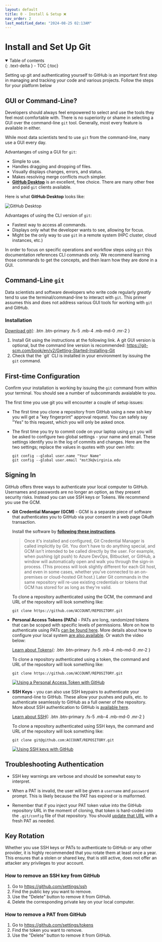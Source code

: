 ```yaml
---
layout: default
title: 0 - Install & Setup ❌
nav_order: 2
last_modified_date: "2024-08-25 02:13AM"
---
```


# Install and Set Up Git

<details open markdown="block">
  <summary>
    Table of contents
  </summary>
  {: .text-delta }
- TOC
{:toc}
</details>

Setting up git and authenticating yourself to GitHub is an important first step in managing and tracking your code and various projects. Follow the steps for your platform below

## GUI or Command-Line?

Developers should always feel empowered to select and use the tools they feel most comfortable with. There is no superiority or shame in selecting a GUI over the command-line `git` tool. Generally, most every feature is available in either.

While most data scientists tend to use `git` from the command-line, many use a GUI every day.

Advantanges of using a GUI for `git`:

- Simple to use.
- Handles dragging and dropping of files.
- Visually displays changes, errors, and status.
- Makes resolving merge conflicts much simpler.
- [**GitHub Desktop**](https://github.com/apps/desktop) is an excellent, free choice. There are many other free and paid `git` clients available.

Here is what **GitHub Desktop** looks like:

![GitHub Desktop](https://images.ctfassets.net/8aevphvgewt8/5fErhOtgvjrf97d7wOoARB/b262e06c615977f33046c468147aa114/screenshot-windows-dark.png)

Advantages of using the CLI version of `git`:

- Fastest way to access all commands.
- Displays only what the developer wants to see, allowing for focus.
- Might be the only way to use `git` in a remote system (HPC cluster, cloud instances, etc.)

In order to focus on specific operations and workflow steps using `git` this documentation references CLI commands only. We recommend learning those commands to get the concepts, and then learn how they are done in a GUI.

## Command-Line `git`

Data scientists and software developers who write code regularly *greatly* tend to use the terminal/command-line to interact with `git`. This primer assumes this and does not address various GUI tools for working with `git` and GitHub.

### Installation

[Download git]([docs/setup/](https://git-scm.com/downloads)){: .btn .btn-primary .fs-5 .mb-4 .mb-md-0 .mr-2 }

<ol style="list-style-type: decimal;">
    <li>Install Git using the instructions at the following link. A git GUI version is optional, but the command line version is recommended: <a href="https://git-scm.com/book/en/v2/Getting-Started-Installing-Git" target="_blank" rel="noopener">https://git-scm.com/book/en/v2/Getting-Started-Installing-Git</a>&nbsp;</li>
    <li>Check that the `git` CLI is installed in your environment by issuing the <code>git</code> command.</li>
</ol>

## First-time Configuration

Confirm your installation is working by issuing the `git` command from within your terminal. You should see a number of subcommands avaialable to you.

The first time you use git you will encounter a couple of setup issues:

- The first time you clone a repository from GitHub using a new ssh key you will get a "key fingerprint" approval request. You can safely say "Yes" to this request, which you will only be asked once.
- The first time you try to commit code on your laptop using `git` you will be asked to configure two global settings - your name and email. These settings identify you in the log of commits and changes. Here are the two settings; replace the values in quotes with your own info:


      git config --global user.name "Your Name"
      git config --global user.email "mst3k@virginia.edu

## Signing In

GitHub offers three ways to authenticate your local computer to GitHub. Usernames and passwords are no longer an option, as they present security risks. Instead you can use SSH keys or Tokens. We recommend you use the GCM.

- **Git Credential Manager (GCM)** - GCM is a separate piece of software that authenticates you to GitHub via your consent in a web page OAuth transaction.

    Install the software by [**following these instructions**](https://github.com/git-ecosystem/git-credential-manager?tab=readme-ov-file).

    > Once it's installed and configured, Git Credential Manager is called implicitly by Git. You don't have to do anything special, and GCM isn't intended to be called directly by the user. For example, when pushing (git push) to Azure DevOps, Bitbucket, or GitHub, a window will automatically open and walk you through the sign-in process. (This process will look slightly different for each Git host, and even in some cases, whether you've connected to an on-premises or cloud-hosted Git host.) Later Git commands in the same repository will re-use existing credentials or tokens that GCM has stored for as long as they're valid.

    To clone a repository authenticated using the GCM, the command and URL of the repository will look something like:

    ```
    git clone https://github.com/ACCOUNT/REPOSITORY.git
    ```

- **Personal Access Tokens (PATs)** - PATs are long, randomized tokens that can be scoped with specific levels of permissions. More on how to authenticate using PATs [can be found here](https://docs.github.com/en/authentication/keeping-your-account-and-data-secure/managing-your-personal-access-tokens). More details about how to configure your local system [are also available](../token-authentication). Or watch the video below:

    [Learn about Tokens](../token-authentication/){: .btn .btn-primary .fs-5 .mb-4 .mb-md-0 .mr-2 }

    To clone a repository authenticated using a token, the command and URL of the repository will look something like:

    ```
    git clone https://github.com/ACCOUNT/REPOSITORY.git
    ```

    [![Using a Personal Access Token with GitHub](https://i.ytimg.com/vi/C4R2mMx6C-k/maxresdefault.jpg)](https://www.youtube.com/embed/C4R2mMx6C-k?si=UPknm4ygzhenNrRN)

- **SSH Keys** - you can also use SSH keypairs to authenticate your command-line to GitHub. These allow your pushes and pulls, etc. to authenticate seamlessly to GitHub as a full owner of the repository. More about SSH authentication to GitHub is [available here](https://docs.github.com/en/authentication/connecting-to-github-with-ssh).

    [Learn about SSH](../ssh-authentication/){: .btn .btn-primary .fs-5 .mb-4 .mb-md-0 .mr-2 }

    To clone a repository authenticated using SSH keys, the command and URL of the repository will look something like:

    ```
    git clone git@github.com:ACCOUNT/REPOSITORY.git
    ```

    [![Using SSH keys with GitHub](https://i.ytimg.com/vi/rajlGZ3w4OU/maxresdefault.jpg)](https://www.youtube.com/watch?v=rajlGZ3w4OU)

## Troubleshooting Authentication

- SSH key warnings are verbose and should be somewhat easy to interpret.

- When a PAT is invalid, the user will be given a `username` and `password` prompt. This is likely because the PAT has expired or is malformed.
  
- Remember that if you inject your PAT token value into the GitHub repository URL in the moment of cloning, that token is hard-coded into the `.git/config` file of that repository. You should [update that URL](https://uvads.github.io/git-basics/docs/git-advanced/#change-from-ssh-to-token-authentication) with a fresh PAT as needed.

## Key Rotation

Whether you use SSH keys or PATs to authenticate to GitHub or any other provider, it is highly recommended
that you rotate them at least once a year. This ensures that a stolen or shared key, that is still active,
does not offer an attacker any privileges to your account.

### How to remove an SSH key from GitHub

1. Go to https://github.com/settings/ssh
2. Find the public key you want to remove.
3. Use the "Delete" button to remove it from GitHub.
4. Delete the corresponding private key on your local computer.

### How to remove a PAT from GitHub

1. Go to https://github.com/settings/tokens
2. Find the token you want to remove.
3. Use the "Delete" button to remove it from GitHub.
